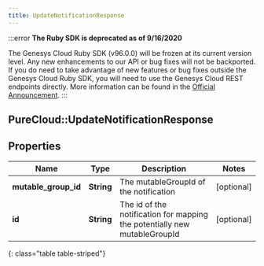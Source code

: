```yaml
---
title: UpdateNotificationResponse
---
```


:::error
**The Ruby SDK is deprecated as of 9/16/2020**

The Genesys Cloud Ruby SDK (v96.0.0) will be frozen at its current version level. Any new enhancements to our API or bug fixes will not be backported. If you do need to take advantage of new features or bug fixes outside the Genesys Cloud Ruby SDK, you will need to use the Genesys Cloud REST endpoints directly. More information can be found in the [Official Announcement](https://developer.mypurecloud.com/forum/t/announcement-genesys-cloud-ruby-sdk-end-of-life/8850).
:::


## PureCloud::UpdateNotificationResponse

## Properties

|Name | Type | Description | Notes|
|------------ | ------------- | ------------- | -------------|
| **mutable_group_id** | **String** | The mutableGroupId of the notification | [optional] |
| **id** | **String** | The id of the notification for mapping the potentially new mutableGroupId | [optional] |
{: class="table table-striped"}


